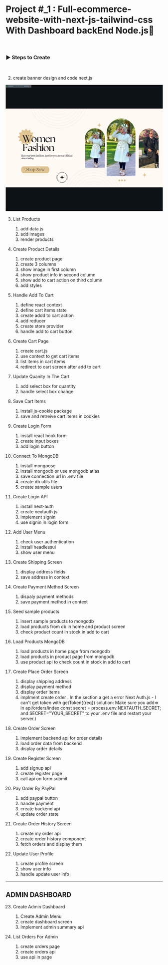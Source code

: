 # Project #\_1 : Full-ecommerce-website-with-next-js-tailwind-css With Dashboard backEnd Node.js🌟

<br />

<h3 align="left">▶ Steps to Create</h3><br />

2. create banner design and code next.js

![Alt text](</public/img/image_readme/Screenshot%20(141).png>)

3. List Products

   1. add data.js
   2. add images
   3. render products

4. Create Product Details

   1. create product page
   2. create 3 columns
   3. show image in first column
   4. show product info in second column
   5. show add to cart action on third column
   6. add styles

5. Handle Add To Cart

   1. define react context
   2. define cart items state
   3. create addd to cart action
   4. add reducer
   5. create store provider
   6. handle add to cart button

6. Create Cart Page

   1. create cart.js
   2. use context to get cart items
   3. list items in cart items
   4. redirect to cart screen after add to cart

7. Update Quanity In The Cart

   1. add select box for quantity
   2. handle select box change

8. Save Cart Items

   1. install js-cookie package
   2. save and retreive cart items in cookies

9. Create Login Form

   1. install react hook form
   2. create input boxes
   3. add login button

10. Connect To MongoDB

    1. install mongoose
    2. install mongodb or use mongodb atlas
    3. save connection url in .env file
    4. create db utils file
    5. create sample users

11. Create Login API

    1. install next-auth
    2. create nextauth.js
    3. implement signin
    4. use signin in login form

12. Add User Menu

    1. check user authentication
    2. install headlessui
    3. show user menu

13. Create Shipping Screen

    1. display address fields
    2. save address in context

14. Create Payment Method Screen

    1. dispaly payment methods
    2. save payment method in context

15. Seed sample products

    1. insert sample products to mongodb
    2. load products from db in home and product screen
    3. check product count in stock in add to cart

16. Load Products MongoDB

    1. load products in home page from mongodb
    2. load products in product page from mongodb
    3. use product api to check count in stock in add to cart

17. Create Place Order Screen

    1. display shipping address
    2. display payment method
    3. display order items
    4. implment create order
       . In the section a get a error Next Auth.js - I can't get token with getToken({req})
       solution: Make sure you add=> in api/orders/index const secret = process.env.NEXTAUTH_SECRET; and SECRET="YOUR_SECRET" to your .env file and restart your server.)

18. Create Order Screen

    1. implement backend api for order details
    2. load order data from backend
    3. display order details

19. Create Register Screen

    1. add signup api
    2. create register page
    3. call api on form submit

20. Pay Order By PayPal

    1. add paypal button
    2. handle payment
    3. create backend api
    4. update order state

21. Create Order History Screen

    1. create my order api
    2. create order history component
    3. fetch orders and display them

22. Update User Profile

    1. create profile screen
    2. show user info
    3. handle update user info

---

## ADMIN DASHBOARD

23. Create Admin Dashboard

    1. Create Admin Menu
    2. create dashboard screen
    3. Implement admin summary api

24. List Orders For Admin
    1. create orders page
    2. create orders api
    3. use api in page
